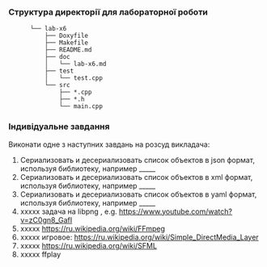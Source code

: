 ### Структура директорії для лабораторної роботи

```
      └── lab-x6
          ├── Doxyfile
          ├── Makefile
          ├── README.md
          ├── doc
          │   └── lab-x6.md
          ├── test
          │   └── test.cpp
          └── src
              ├── *.cpp
              ├── *.h
              └── main.cpp
```


### Індивідуальне завдання

Виконати одне з наступних завдань на розсуд викладача:

<!-- 

TODO



 -->

1. Сериализовать и десериализовать список объектов в json формат, используя библиотеку, например _____
2. Сериализовать и десериализовать список объектов в xml формат, используя библиотеку, например _____
3. Сериализовать и десериализовать список объектов в yaml формат, используя библиотеку, например _____
4. ххххх задача на libpng , e.g. https://www.youtube.com/watch?v=zC0gn8_GafI
5. ххххх https://ru.wikipedia.org/wiki/FFmpeg
6. ххххх игровое: https://ru.wikipedia.org/wiki/Simple_DirectMedia_Layer
7. ххххх https://ru.wikipedia.org/wiki/SFML
8. ххххх ffplay

<!-- no tests? -->

<!-- !include ../common/requirements.m4.md -->

